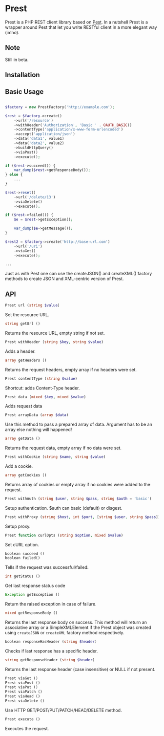 Prest
=====

Prest is a PHP REST client library based on [Pest](https://github.com/educoder/pest).
In a nutshell Prest is a wrapper around Pest that let you write RESTful client in
a more elegant way (imho).

Note
----

Still in beta.

Installation
------------


Basic Usage
-----------

```php

$factory = new PrestFactory('http://example.com');

$rest = $factory->create()
    ->url('/resource')
    ->withHeader('Authorization', 'Basic ' . OAUTH_BASIC))
    ->contentType('application/x-www-form-urlencoded')
    ->accept('application/json')
    ->data('data1', value1)
    ->data('data2', value2)
    ->buildHttpQuery()
    ->viaPost()
    ->execute();

if ($rest->succeed()) {
    var_dump($rest->getResponseBody());
} else {
    ...
}

$rest->reset()
    ->url('/delete/13')
    ->viaDelete()
    ->execute();

if ($rest->failed()) {
    $e = $rest->getException();

    var_dump($e->getMessage());
}

$rest2 = $factory->create('http://base-url.com')
    ->url('/uri')
    ->viaGet()
    ->execute();

...

```
Just as with Pest one can use the createJSON() and createXML() factory methods to
create JSON and XML-centric version of Prest.


API
---
```php
Prest url (string $value)
```
Set the resource URL.

```php
string getUrl ()
```
Returns the resource URL, empty string if not set.

```php
Prest withHeader (string $key, string $value)
```
Adds a header.

```php
array getHeaders ()
```
Returns the request headers, empty array if no headers were set.

```php
Prest contentType (string $value)
```
Shortcut: adds Content-Type header.

```php
Prest data (mixed $key, mixed $value)
```
Adds request data

```php
Prest arrayData (array $data)
```
Use this method to pass a prepared array of data. Argument has to be an array else
nothing will happened!

```php
array getData ()
```
Returns the request data, empty array if no data were set.

```php
Prest withCookie (string $name, string $value)
```
Add a cookie.

```php
array getCookies ()
```
Returns array of cookies or empty array if no cookies were added to the request.

```php
Prest withAuth (string $user, string $pass, string $auth = 'basic')
```
Setup authentication. $auth can basic (default) or disgest.

```php
Prest withProxy (string $host, int $port, [string $user, string $pass])
```
Setup proxy.

```php
Prest function curlOpts (string $option, mixed $value)
```
Set cURL option.

```php
boolean succeed ()
boolean failed()
```
Tells if the request was successful/failed.

```php
int getStatus ()
```
Get last response status code

```php
Exception getException ()
```
Return the raised exception in case of failure.

```php
mixed getResponseBody ()
```
Returns the last response body on success. This method will return an associative array or
a SimpleXMLElement if the Prest object was created using ```createJSON``` or ```createXML```
factory method respectively.

```php
boolean responseHasHeader (string $header)
```
Checks if last response has a specific header.

```php
string getResponseHeader (string $header)
```
Returns the last response header (case insensitive) or NULL if not present.

```php
Prest viaGet ()
Prest viaPost ()
Prest viaPut ()
Prest viaPatch ()
Prest viaHead ()
Prest viaDelete ()
```
Use HTTP GET/POST/PUT/PATCH/HEAD/DELETE method.

```php
Prest execute ()
```
Executes the request.